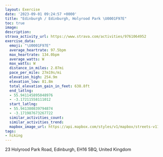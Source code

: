```yaml
---
layout: Exercise
date: '2023-09-01 09:24:57 +0000'
title: "Edinburgh / Edinburgh, Holyrood Park \U0001F97E"
toc: true
image:
description:
strava_activity_url: https://www.strava.com/activities/9761064952
exercise_data:
  emoji: "\U0001F97E"
  average_heartrate: 97.5bpm
  max_heartrate: 134.0bpm
  average_watts: W
  max_watts: W
  distance_in_miles: 2.07mi
  pace_per_mile: 27m19s/mi
  elevation_high: 254.9m
  elevation_low: 81.8m
  total_elevation_gain_in_feet: 638.8ft
  end_latlng:
  - 55.941145895048976
  - -3.17211558111012
  start_latlng:
  - 55.941380839794874
  - -3.171987673267722
  similar_activities_count:
  similar_activities_trend:
  mapbox_image_url: https://api.mapbox.com/styles/v1/mapbox/streets-v11/static/path-5+787af2-1.0(qfmtItwiRA%5DIWAs%40Ca%40%5DoBCk%40Qu%40Uk%40a%40kB%3F%40EiABi%40KWJSOMGSG_%40TWKGP%5BGQJIB%40Q_%40FEAOLGECAOV%3FM_%40TFFJJZHHH%40FEP%3FJGHSHIDK%40%3F%3F%40BOJIFQHc%40NQFWFKFc%40J%5DN_AFk%40Ak%40IMSHKAc%40%40_%40KME%40ACEUBOEK%40%40q%40I%7BBGc%40S_AG%7D%40%40SDOQiAEI%40E%40ACBH%3FEE%40FG%3FLIDB%3FCGLUV%3FFGL%3FCMFELARFFFV%3FJKZm%40%60AOXc%40XIHCZK%5CKPOJMV%40NA%40EX%3FLDFGBADGh%40FZDI%40DCIAR%40ABBGAGGK%5BG%40HB%3FHIOAFn%40r%40HGNSA%40Cc%40Oc%40%40a%40HPNJ%3FGD%40DD%40F%40%3FA%3FRIH%40HZFb%40Bl%40FJGNEY%3F%5DIw%40QkAUiAWm%40Sy%40Si%40_AeDCg%40DYANABIESWOCIFMTCXKh%40Db%40Op%40Up%40ERA%3FK%60%40ILI%3Fk%40pAI%5CMTAVK%60%40IJAp%40K%60A%40LGXABMBIJUL%40CA%3F%5Cx%40ARCFQCMLQXMJCADIAACh%40Jc%40HDFATBLNA%3F%40AHHLDHLTJX%5Eb%40b%40v%40j%40d%40Nv%40%5EN%40VNl%40LRJF%40TJh%40NNJZX%5En%40h%40fANd%40Lv%40L%5CDT%5ClADHXvAHp%40JXD%5C%40ZElAD%5E),pin-s-s+e5b22e(-3.16811,55.94233),pin-s-f+89ae00(-3.168299999999998,55.942299999999996)/auto/800x800?access_token=pk.eyJ1Ijoiam9zaGJlY2ttYW4iLCJhIjoiY205eWR2aDd1MWZ6djJrbXc4a3M0bWZleiJ9.XiG9OWkNcZk2QzjJbxLB4A
tags:
- hiking
---
```




23 Holyrood Park Road, Edinburgh, EH16 5BQ, United Kingdom
